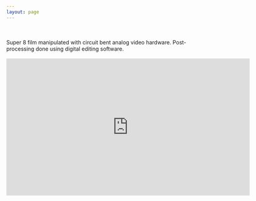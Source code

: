 ```yaml
---
layout: page
---
```

<br>
<br>
Super 8 film manipulated with circuit bent analog video hardware. Post-processing done using digital editing software.
<br>
<br>
<iframe src="https://player.vimeo.com/video/148065304" width="640" height="360" frameborder="0" webkitallowfullscreen mozallowfullscreen allowfullscreen></iframe>

